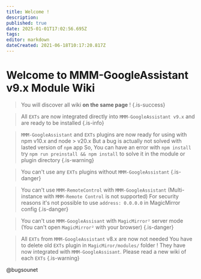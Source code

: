 ```yaml
---
title: Welcome !
description: 
published: true
date: 2025-01-01T17:02:56.695Z
tags: 
editor: markdown
dateCreated: 2021-06-18T10:17:20.817Z
---
```


# Welcome to MMM-GoogleAssistant v9.x Module Wiki

> You will discover all wiki **on the same page** !
{.is-success}

> All `EXTs` are now integrated directly into `MMM-GoogleAssistant v9.x` and are ready to be installed
{.is-info}


> `MMM-GoogleAssistant` and `EXTs` plugins are now ready for using with npm v10.x and node > v20.x
> But a bug is actually not solved with lasted version of `npm` app
> So, You can have an error with `npm install`
> try `npm run preinstall && npm install` to solve it in the module or plugin directory
> {.is-warning}

> You can't use any `EXTs` plugins without `MMM-GoogleAssistant`
{.is-danger}

> You can't use `MMM-RemoteControl` with `MMM-GoogleAssistant`
> (Multi-instance with `MMM-Remote Control` is not supported)
> For security reasons it's not possible to use `address: 0.0.0.0` in MagicMirror config
{.is-danger}

> You can't use `MMM-GoogleAssisant` with `MagicMirror²` server mode
> (You can't open `MagicMirror²` with your browser)
{.is-danger}

> All `EXTs` from `MMM-GoogleAssistant` v8.x are now not needed
> You have to delete old `EXTs` plugin in `MagicMiror/modules/` folder !
> They have now integrated with `MMM-GoogleAssisant`.
> Please read a new wiki of each `EXTs`
> {.is-warning}

@bugsounet
